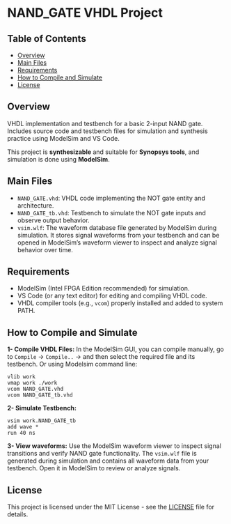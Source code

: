 # NAND_GATE VHDL Project
## Table of Contents
- [Overview](#overview)
- [Main Files](#main-files)
- [Requirements](#requirements)
- [How to Compile and Simulate](#how-to-compile-and-simulate)
- [License](#license)

## Overview
VHDL implementation and testbench for a basic 2-input NAND gate. Includes source code and testbench files for simulation and synthesis practice using ModelSim and VS Code.

This project is **synthesizable** and suitable for **Synopsys tools**, and simulation is done using **ModelSim**.
## Main Files
- `NAND_GATE.vhd`: VHDL code implementing the NOT gate entity and architecture.
- `NAND_GATE_tb.vhd`: Testbench to simulate the NOT gate inputs and observe output behavior.
- `vsim.wlf`: The waveform database file generated by ModelSim during simulation. It stores signal waveforms from your testbench and can be opened in ModelSim’s waveform viewer to inspect and analyze signal behavior over time.

## Requirements
- ModelSim (Intel FPGA Edition recommended) for simulation.
- VS Code (or any text editor) for editing and compiling VHDL code.
- VHDL compiler tools (e.g., `vcom`) properly installed and added to system PATH.

## How to Compile and Simulate
**1- Compile VHDL Files:** In the ModelSim GUI, you can compile manually, go to `Compile` -> `Compile..` -> and then select the required file and its testbench.
Or using Modelsim command line:
```pgsql 
vlib work
vmap work ./work
vcom NAND_GATE.vhd
vcom NAND_GATE_tb.vhd
```

**2- Simulate Testbench:**
```pgsql 
vsim work.NAND_GATE_tb
add wave *
run 40 ns
```
**3- View waveforms:**
Use the ModelSim waveform viewer to inspect signal transitions and verify NAND gate functionality.
The `vsim.wlf` file is generated during simulation and contains all waveform data from your testbench. Open it in ModelSim to review or analyze signals.

## License
This project is licensed under the MIT License - see the [LICENSE](LICENSE) file for details.
